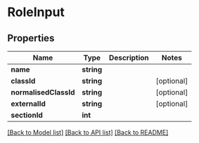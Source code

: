 # RoleInput

## Properties
Name | Type | Description | Notes
------------ | ------------- | ------------- | -------------
**name** | **string** |  | 
**classId** | **string** |  | [optional] 
**normalisedClassId** | **string** |  | [optional] 
**externalId** | **string** |  | [optional] 
**sectionId** | **int** |  | 

[[Back to Model list]](../README.md#documentation-for-models) [[Back to API list]](../README.md#documentation-for-api-endpoints) [[Back to README]](../README.md)


